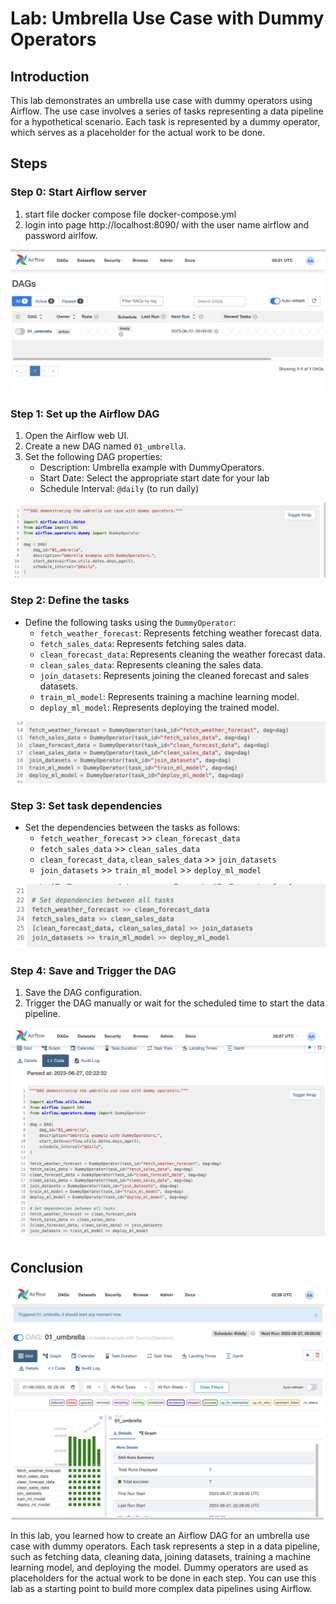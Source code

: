 # Lab: Umbrella Use Case with Dummy Operators

## Introduction

This lab demonstrates an umbrella use case with dummy operators using Airflow. The use case involves a series of tasks representing a data pipeline for a hypothetical scenario. Each task is represented by a dummy operator, which serves as a placeholder for the actual work to be done.

## Steps
### Step 0: Start Airflow server
1. start file docker compose file docker-compose.yml
2. login into page http://localhost:8090/ with the user name airflow and password airlfow.

![Alt text](./images/Step%200%3A%20Start%20Airflow%20server.png)

### Step 1: Set up the Airflow DAG

1. Open the Airflow web UI.
2. Create a new DAG named `01_umbrella`.
3. Set the following DAG properties:
   - Description: Umbrella example with DummyOperators.
   - Start Date: Select the appropriate start date for your lab
   - Schedule Interval: `@daily` (to run daily)

![Alt text](images/Step%201%3A%20Set%20up%20the%20Airflow%20DAG.png)

### Step 2: Define the tasks
- Define the following tasks using the `DummyOperator`:
   - `fetch_weather_forecast`: Represents fetching weather forecast data.
   - `fetch_sales_data`: Represents fetching sales data.
   - `clean_forecast_data`: Represents cleaning the weather forecast data.
   - `clean_sales_data`: Represents cleaning the sales data.
   - `join_datasets`: Represents joining the cleaned forecast and sales datasets.
   - `train_ml_model`: Represents training a machine learning model.
   - `deploy_ml_model`: Represents deploying the trained model.

![Alt text](images/Step%202%3A%20Define%20the%20tasks.png)

### Step 3: Set task dependencies

- Set the dependencies between the tasks as follows:
   - `fetch_weather_forecast` >> `clean_forecast_data`
   - `fetch_sales_data` >> `clean_sales_data`
   - `clean_forecast_data`, `clean_sales_data` >> `join_datasets`
   - `join_datasets` >> `train_ml_model` >> `deploy_ml_model`

![Alt text](images/Step%203%3A%20Set%20task%20dependencies.png)

### Step 4: Save and Trigger the DAG

1. Save the DAG configuration.
2. Trigger the DAG manually or wait for the scheduled time to start the data pipeline.

![Alt text](images/Step%204%3A%20Save%20and%20Trigger%20the%20DAG.png)

## Conclusion

![Alt text](images/Conclusion.png)

In this lab, you learned how to create an Airflow DAG for an umbrella use case with dummy operators. Each task represents a step in a data pipeline, such as fetching data, cleaning data, joining datasets, training a machine learning model, and deploying the model. Dummy operators are used as placeholders for the actual work to be done in each step. You can use this lab as a starting point to build more complex data pipelines using Airflow.

